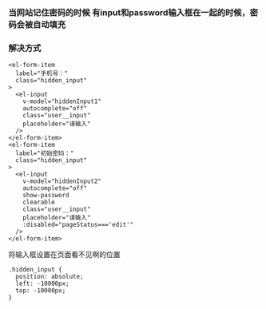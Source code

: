 ### 当网站记住密码的时候  有input和password输入框在一起的时候，密码会被自动填充
### 解决方式
```
<el-form-item
  label="手机号："
  class="hidden_input"
>
  <el-input
    v-model="hiddenInput1"
    autocomplete="off"
    class="user__input"
    placeholder="请输入"
  />
</el-form-item>
<el-form-item
  label="初始密码："
  class="hidden_input"
>
  <el-input
    v-model="hiddenInput2"
    autocomplete="off"
    show-password
    clearable
    class="user__input"
    placeholder="请输入"
    :disabled="pageStatus==='edit'"
  />
</el-form-item>
```
将输入框设置在页面看不见啊的位置

```
.hidden_input {
  position: absolute;
  left: -10000px;
  top: -10000px;
}
```

